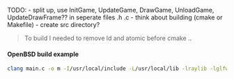 

TODO:
    - split up, use InitGame, UpdateGame, DrawGame, UnloadGame, UpdateDrawFrame?? in seperate files .h .c
    - think about building (cmake or Makefile)
    - create src directory?

> To build I needed to remove ld and atomic before cmake ..


#### OpenBSD build example
```bash
clang main.c -o m -I/usr/local/include -L/usr/local/lib -lraylib -lglfw  -lopenal -lm -lpthread
```
